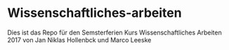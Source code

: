 # Wissenschaftliches-arbeiten
Dies ist das Repo für den Semsterferien Kurs Wissenschaftliches Arbeiten 2017 von Jan Niklas Hollenbck und Marco Leeske
